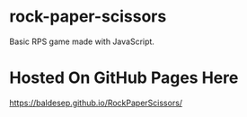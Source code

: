 # rock-paper-scissors

Basic RPS game made with JavaScript.

# Hosted On GitHub Pages Here

https://baldesep.github.io/RockPaperScissors/
